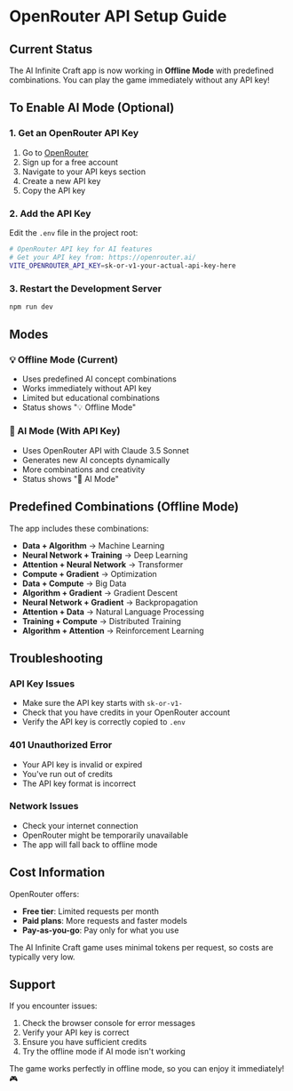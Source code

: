 # OpenRouter API Setup Guide

## Current Status

The AI Infinite Craft app is now working in **Offline Mode** with predefined combinations. You can play the game immediately without any API key!

## To Enable AI Mode (Optional)

### 1. Get an OpenRouter API Key

1. Go to [OpenRouter](https://openrouter.ai/)
2. Sign up for a free account
3. Navigate to your API keys section
4. Create a new API key
5. Copy the API key

### 2. Add the API Key

Edit the `.env` file in the project root:

```bash
# OpenRouter API key for AI features
# Get your API key from: https://openrouter.ai/
VITE_OPENROUTER_API_KEY=sk-or-v1-your-actual-api-key-here
```

### 3. Restart the Development Server

```bash
npm run dev
```

## Modes

### 💡 Offline Mode (Current)
- Uses predefined AI concept combinations
- Works immediately without API key
- Limited but educational combinations
- Status shows "💡 Offline Mode"

### 🤖 AI Mode (With API Key)
- Uses OpenRouter API with Claude 3.5 Sonnet
- Generates new AI concepts dynamically
- More combinations and creativity
- Status shows "🤖 AI Mode"

## Predefined Combinations (Offline Mode)

The app includes these combinations:
- **Data + Algorithm** → Machine Learning
- **Neural Network + Training** → Deep Learning
- **Attention + Neural Network** → Transformer
- **Compute + Gradient** → Optimization
- **Data + Compute** → Big Data
- **Algorithm + Gradient** → Gradient Descent
- **Neural Network + Gradient** → Backpropagation
- **Attention + Data** → Natural Language Processing
- **Training + Compute** → Distributed Training
- **Algorithm + Attention** → Reinforcement Learning

## Troubleshooting

### API Key Issues
- Make sure the API key starts with `sk-or-v1-`
- Check that you have credits in your OpenRouter account
- Verify the API key is correctly copied to `.env`

### 401 Unauthorized Error
- Your API key is invalid or expired
- You've run out of credits
- The API key format is incorrect

### Network Issues
- Check your internet connection
- OpenRouter might be temporarily unavailable
- The app will fall back to offline mode

## Cost Information

OpenRouter offers:
- **Free tier**: Limited requests per month
- **Paid plans**: More requests and faster models
- **Pay-as-you-go**: Pay only for what you use

The AI Infinite Craft game uses minimal tokens per request, so costs are typically very low.

## Support

If you encounter issues:
1. Check the browser console for error messages
2. Verify your API key is correct
3. Ensure you have sufficient credits
4. Try the offline mode if AI mode isn't working

The game works perfectly in offline mode, so you can enjoy it immediately! 🎮
